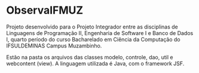 # ObservaIFMUZ
Projeto desenvolvido para o Projeto Integrador entre as disciplinas de Linguagens de Programação II, Engenharia de Software I e Banco de Dados I, quarto período do curso Bacharelado em Ciência da Computação do IFSULDEMINAS Campus Muzambinho.

Estão na pasta os arquivos das classes modelo, controle, dao, util e webcontent (view). A linguagem utilizada é Java, com o framework JSF.
